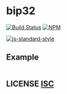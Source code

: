 # bip32
[![Build Status](https://travis-ci.org/bitcoinjs/bip32.png?branch=master)](https://travis-ci.org/bitcoinjs/bip32)
[![NPM](https://img.shields.io/npm/v/bip32.svg)](https://www.npmjs.org/package/bip32)

[![js-standard-style](https://cdn.rawgit.com/feross/standard/master/badge.svg)](https://github.com/feross/standard)


## Example
``` javascript
```


## LICENSE [ISC](LICENSE)
